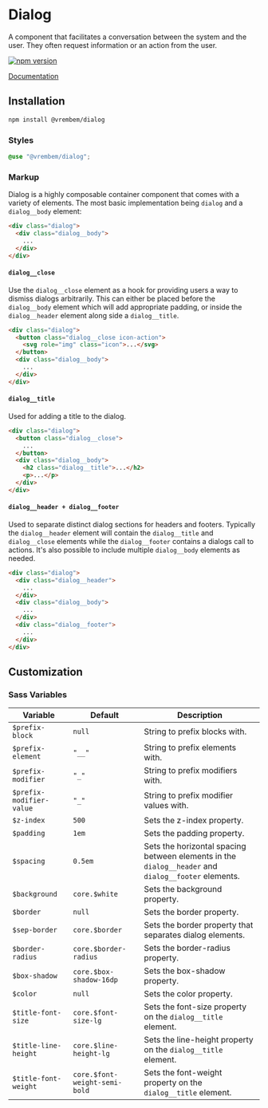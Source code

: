 # Dialog

A component that facilitates a conversation between the system and the user. They often request information or an action from the user.

[![npm version](https://img.shields.io/npm/v/%40vrembem%2Fdialog.svg)](https://www.npmjs.com/package/%40vrembem%2Fdialog)

[Documentation](https://vrembem.com/packages/dialog)

## Installation

```sh
npm install @vrembem/dialog
```

### Styles

```scss
@use "@vrembem/dialog";
```

### Markup

Dialog is a highly composable container component that comes with a variety of elements. The most basic implementation being `dialog` and a `dialog__body` element:

```html
<div class="dialog">
  <div class="dialog__body">
    ...
  </div>
</div>
```

#### `dialog__close`

Use the `dialog__close` element as a hook for providing users a way to dismiss dialogs arbitrarily. This can either be placed before the `dialog__body` element which will add appropriate padding, or inside the `dialog__header` element along side a `dialog__title`.

```html
<div class="dialog">
  <button class="dialog__close icon-action">
    <svg role="img" class="icon">...</svg>
  </button>
  <div class="dialog__body">
    ...
  </div>
</div>
```

#### `dialog__title`

Used for adding a title to the dialog.

```html
<div class="dialog">
  <button class="dialog__close">
    ...
  </button>
  <div class="dialog__body">
    <h2 class="dialog__title">...</h2>
    <p>...</p>
  </div>
</div>
```

#### `dialog__header + dialog__footer`

Used to separate distinct dialog sections for headers and footers. Typically the `dialog__header` element will contain the `dialog__title` and `dialog__close` elements while the `dialog__footer` contains a dialogs call to actions. It's also possible to include multiple `dialog__body` elements as needed.

```html
<div class="dialog">
  <div class="dialog__header">
    ...
  </div>
  <div class="dialog__body">
    ...
  </div>
  <div class="dialog__footer">
    ...
  </div>
</div>
```

## Customization

### Sass Variables

| Variable                 | Default                       | Description                                                                                         |
| ------------------------ | ----------------------------- | --------------------------------------------------------------------------------------------------- |
| `$prefix-block`          | `null`                        | String to prefix blocks with.                                                                       |
| `$prefix-element`        | `"__"`                        | String to prefix elements with.                                                                     |
| `$prefix-modifier`       | `"_"`                         | String to prefix modifiers with.                                                                    |
| `$prefix-modifier-value` | `"_"`                         | String to prefix modifier values with.                                                              |
| `$z-index`               | `500`                         | Sets the z-index property.                                                                          |
| `$padding`               | `1em`                         | Sets the padding property.                                                                          |
| `$spacing`               | `0.5em`                       | Sets the horizontal spacing between elements in the `dialog__header` and `dialog__footer` elements. |
| `$background`            | `core.$white`                 | Sets the background property.                                                                       |
| `$border`                | `null`                        | Sets the border property.                                                                           |
| `$sep-border`            | `core.$border`                | Sets the border property that separates dialog elements.                                            |
| `$border-radius`         | `core.$border-radius`         | Sets the border-radius property.                                                                    |
| `$box-shadow`            | `core.$box-shadow-16dp`       | Sets the box-shadow property.                                                                       |
| `$color`                 | `null`                        | Sets the color property.                                                                            |
| `$title-font-size`       | `core.$font-size-lg`          | Sets the font-size property on the `dialog__title` element.                                         |
| `$title-line-height`     | `core.$line-height-lg`        | Sets the line-height property on the `dialog__title` element.                                       |
| `$title-font-weight`     | `core.$font-weight-semi-bold` | Sets the font-weight property on the `dialog__title` element.                                       |
